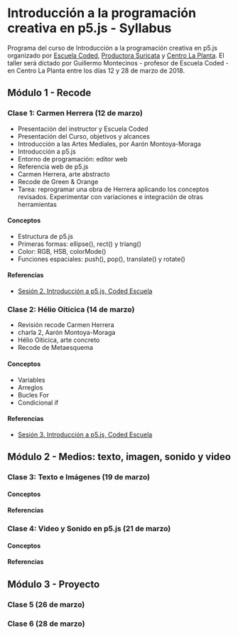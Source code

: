 # Introducción a la programación creativa en p5.js - Syllabus
Programa del curso de Introducción a la programación creativa en p5.js organizado por [Escuela Coded](http://codedescuela.cl), [Productora Suricata](https://productorasuricata.com/) y [Centro La Planta](http://centrolaplanta.com/).
El taller será dictado por Guillermo Montecinos - profesor de Escuela Coded -  en Centro La Planta entre los días 12 y 28 de marzo de 2018.

## Módulo 1 - Recode
### Clase 1: Carmen Herrera (12 de marzo)
- Presentación del instructor y Escuela Coded
- Presentación del Curso, objetivos y alcances
- Introducción a las Artes Mediales, por Aarón Montoya-Moraga
- Introducción a p5.js
- Entorno de programación: editor web
- Referencia web de p5.js
- Carmen Herrera, arte abstracto
- Recode de Green & Orange
- Tarea: reprogramar una obra de Herrera aplicando los conceptos revisados. Experimentar con variaciones e integración de otras herramientas
#### Conceptos
- Estructura de p5.js
- Primeras formas: ellipse(), rect() y triang()
- Color: RGB, HSB, colorMode()
- Funciones espaciales: push(), pop(), translate() y rotate()
#### Referencias
- [Sesión 2. Introducción a p5.js, Coded Escuela](http://codedescuela.cl/taller_p5js_01/sesiones/sesion_2/slides/#/)
### Clase 2: Hélio Oiticica (14 de marzo)
- Revisión recode Carmen Herrera
- charla 2, Aarón Montoya-Moraga
- Hélio Oiticica, arte concreto
- Recode de Metaesquema
#### Conceptos
- Variables
- Arreglos
- Bucles For
- Condicional if
#### Referencias
- [Sesión 3. Introducción a p5.js, Coded Escuela](http://codedescuela.cl/taller_p5js_01/sesiones/sesion_3/slides/#/)
## Módulo 2 - Medios: texto, imagen, sonido y video
### Clase 3: Texto e Imágenes (19 de marzo)
#### Conceptos
#### Referencias
### Clase 4: Video y Sonido en p5.js (21 de marzo)
#### Conceptos
#### Referencias
## Módulo 3 - Proyecto
### Clase 5 (26 de marzo)
### Clase 6 (28 de marzo)
